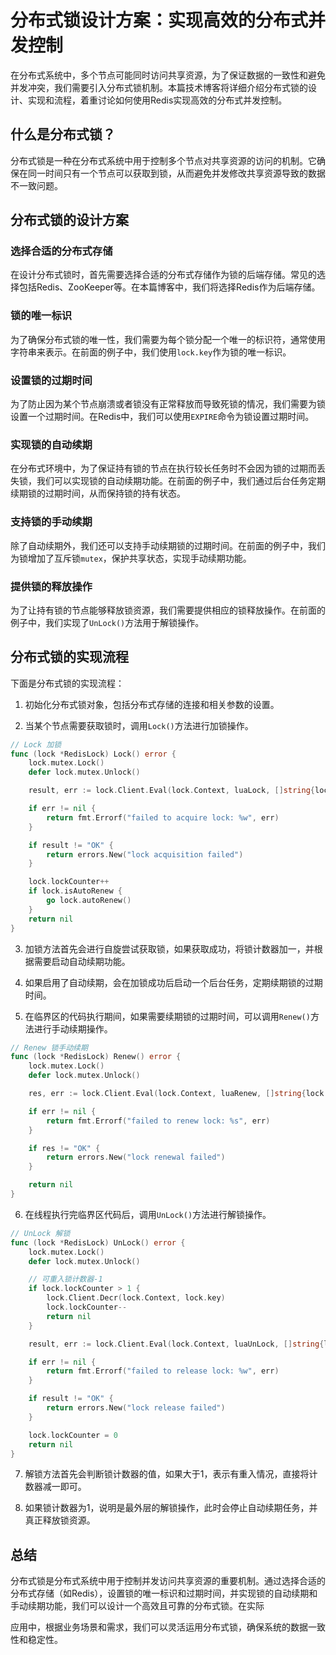 # 分布式锁设计方案：实现高效的分布式并发控制

在分布式系统中，多个节点可能同时访问共享资源，为了保证数据的一致性和避免并发冲突，我们需要引入分布式锁机制。本篇技术博客将详细介绍分布式锁的设计、实现和流程，着重讨论如何使用Redis实现高效的分布式并发控制。

## 什么是分布式锁？

分布式锁是一种在分布式系统中用于控制多个节点对共享资源的访问的机制。它确保在同一时间只有一个节点可以获取到锁，从而避免并发修改共享资源导致的数据不一致问题。

## 分布式锁的设计方案

### 选择合适的分布式存储

在设计分布式锁时，首先需要选择合适的分布式存储作为锁的后端存储。常见的选择包括Redis、ZooKeeper等。在本篇博客中，我们将选择Redis作为后端存储。

### 锁的唯一标识

为了确保分布式锁的唯一性，我们需要为每个锁分配一个唯一的标识符，通常使用字符串来表示。在前面的例子中，我们使用`lock.key`作为锁的唯一标识。

### 设置锁的过期时间

为了防止因为某个节点崩溃或者锁没有正常释放而导致死锁的情况，我们需要为锁设置一个过期时间。在Redis中，我们可以使用`EXPIRE`命令为锁设置过期时间。

### 实现锁的自动续期

在分布式环境中，为了保证持有锁的节点在执行较长任务时不会因为锁的过期而丢失锁，我们可以实现锁的自动续期功能。在前面的例子中，我们通过后台任务定期续期锁的过期时间，从而保持锁的持有状态。

### 支持锁的手动续期

除了自动续期外，我们还可以支持手动续期锁的过期时间。在前面的例子中，我们为锁增加了互斥锁`mutex`，保护共享状态，实现手动续期功能。

### 提供锁的释放操作

为了让持有锁的节点能够释放锁资源，我们需要提供相应的锁释放操作。在前面的例子中，我们实现了`UnLock()`方法用于解锁操作。

## 分布式锁的实现流程

下面是分布式锁的实现流程：

1. 初始化分布式锁对象，包括分布式存储的连接和相关参数的设置。

2. 当某个节点需要获取锁时，调用`Lock()`方法进行加锁操作。

```go
// Lock 加锁
func (lock *RedisLock) Lock() error {
	lock.mutex.Lock()
	defer lock.mutex.Unlock()

	result, err := lock.Client.Eval(lock.Context, luaLock, []string{lock.key}, lock.token, lock.lockTimeout.Seconds()).Result()

	if err != nil {
		return fmt.Errorf("failed to acquire lock: %w", err)
	}

	if result != "OK" {
		return errors.New("lock acquisition failed")
	}

	lock.lockCounter++
	if lock.isAutoRenew {
		go lock.autoRenew()
	}
	return nil
}
```

3. 加锁方法首先会进行自旋尝试获取锁，如果获取成功，将锁计数器加一，并根据需要启动自动续期功能。

4. 如果启用了自动续期，会在加锁成功后启动一个后台任务，定期续期锁的过期时间。

5. 在临界区的代码执行期间，如果需要续期锁的过期时间，可以调用`Renew()`方法进行手动续期操作。

```go
// Renew 锁手动续期
func (lock *RedisLock) Renew() error {
	lock.mutex.Lock()
	defer lock.mutex.Unlock()

	res, err := lock.Client.Eval(lock.Context, luaRenew, []string{lock.key}, lock.token, lock.lockTimeout.Seconds()).Result()

	if err != nil {
		return fmt.Errorf("failed to renew lock: %s", err)
	}

	if res != "OK" {
		return errors.New("lock renewal failed")
	}

	return nil
}
```

6. 在线程执行完临界区代码后，调用`UnLock()`方法进行解锁操作。

```go
// UnLock 解锁
func (lock *RedisLock) UnLock() error {
	lock.mutex.Lock()
	defer lock.mutex.Unlock()

	// 可重入锁计数器-1
	if lock.lockCounter > 1 {
		lock.Client.Decr(lock.Context, lock.key)
		lock.lockCounter--
		return nil
	}

	result, err := lock.Client.Eval(lock.Context, luaUnLock, []string{lock.key}, lock.token).Result()

	if err != nil {
		return fmt.Errorf("failed to release lock: %w", err)
	}

	if result != "OK" {
		return errors.New("lock release failed")
	}

	lock.lockCounter = 0
	return nil
}
```

7. 解锁方法首先会判断锁计数器的值，如果大于1，表示有重入情况，直接将计数器减一即可。

8. 如果锁计数器为1，说明是最外层的解锁操作，此时会停止自动续期任务，并真正释放锁资源。

## 总结

分布式锁是分布式系统中用于控制并发访问共享资源的重要机制。通过选择合适的分布式存储（如Redis），设置锁的唯一标识和过期时间，并实现锁的自动续期和手动续期功能，我们可以设计一个高效且可靠的分布式锁。在实际

应用中，根据业务场景和需求，我们可以灵活运用分布式锁，确保系统的数据一致性和稳定性。



